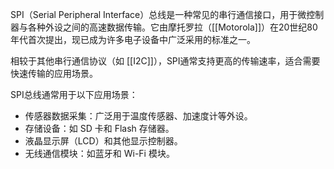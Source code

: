 SPI（Serial Peripheral Interface）总线是一种常见的串行通信接口，用于微控制器与各种外设之间的高速数据传输。它由摩托罗拉（[[Motorola]]）在20世纪80年代首次提出，现已成为许多电子设备中广泛采用的标准之一。

相较于其他串行通信协议（如 [[I2C]]），SPI通常支持更高的传输速率，适合需要快速传输的应用场景。

SPI总线通常用于以下应用场景：

- 传感器数据采集：广泛用于温度传感器、加速度计等外设。
- 存储设备：如 SD 卡和 Flash 存储器。
- 液晶显示屏（LCD）和其他显示控制器。
- 无线通信模块：如蓝牙和 Wi-Fi 模块。

